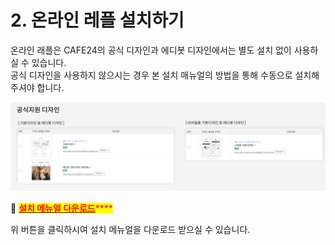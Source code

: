 # 2. 온라인 레플 설치하기

온라인 래플은 CAFE24의 공식 디자인과 에디봇 디자인에서는 별도 설치 없이 사용하실 수 있습니다.\
공식 디자인을 사용하지 않으시는 경우 본 설치 매뉴얼의 방법을 통해 수동으로 설치해주셔야 합니다.

![공식지원 디자인 안내](<.gitbook/assets/image (3) (1).png>)



📌 [<mark style="color:red;">**설치 메뉴얼 다운로드**</mark>](https://softer098.cafe24.com/pdf/install\_menual.pdf)<mark style="color:red;">****</mark>

위 버튼을 클릭하시여 설치 메뉴얼을 다운로드 받으실 수 있습니다.

